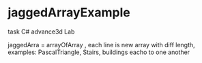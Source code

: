 # jaggedArrayExample
task C# advance3d Lab

jaggedArra = arrayOfArray , 
each line is new array with diff length, 
examples:  PascalTriangle, Stairs, buildings eacho to one another

